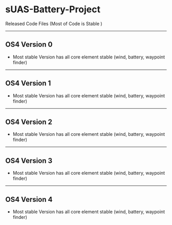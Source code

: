 # sUAS-Battery-Project
Released Code Files (Most of Code is Stable )


-----------------------------
OS4 Version 0
------------------------------
- Most stable Version has all core element stable (wind, battery, waypoint finder)
-----------------------------
OS4 Version 1
------------------------------
- Most stable Version has all core element stable (wind, battery, waypoint finder)
-----------------------------
OS4 Version 2
------------------------------
- Most stable Version has all core element stable (wind, battery, waypoint finder)

-----------------------------
OS4 Version 3
------------------------------
- Most stable Version has all core element stable (wind, battery, waypoint finder)

-----------------------------
OS4 Version 4
------------------------------
- Most stable Version has all core element stable (wind, battery, waypoint finder)
